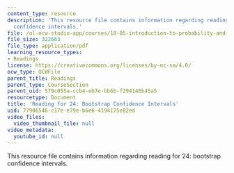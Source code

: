 ```yaml
---
content_type: resource
description: 'This resource file contains information regarding reading for 24: bootstrap
  confidence intervals.'
file: /ol-ocw-studio-app/courses/18-05-introduction-to-probability-and-statistics-spring-2014/77906546c17ee79eb6e64194175e82ed_MIT18_05S14_Reading24.pdf
file_size: 322663
file_type: application/pdf
learning_resource_types:
- Readings
license: https://creativecommons.org/licenses/by-nc-sa/4.0/
ocw_type: OCWFile
parent_title: Readings
parent_type: CourseSection
parent_uid: 579c055a-ccb4-eb7e-bb6b-f294146b45a5
resourcetype: Document
title: 'Reading for 24: Bootstrap Confidence Intervals'
uid: 77906546-c17e-e79e-b6e6-4194175e82ed
video_files:
  video_thumbnail_file: null
video_metadata:
  youtube_id: null
---
```

This resource file contains information regarding reading for 24: bootstrap confidence intervals.